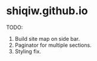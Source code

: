 # shiqiw.github.io

TODO:
1. Build site map on side bar.
2. Paginator for multiple sections.
3. Styling fix.